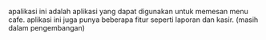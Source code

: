 apalikasi ini adalah aplikasi yang dapat digunakan untuk memesan menu cafe.
aplikasi ini juga punya beberapa fitur seperti laporan dan kasir.
(masih dalam pengembangan)
